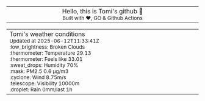 
<div align="center">
<table>
<tbody>
<td align="center">
<img width="2000" height="0"><br>
Hello, this is Tomi's github 👋<br>
<sup>Built with ❤️, GO & Github Actions</sup><br>
<img width="2000" height="0">
</td>
</tbody>
</table>
</div>
<table>
<tbody>
<td align="left">
<img width="2000" height="0"><br>
Tomi's weather conditions<br>
<sup>Updated at 2025-06-12T11:33:41Z</sup><br>
<sup>:low_brightness: Broken Clouds</sup><br>
<sup>:thermometer: Temperature 29.13 </sup><br>
<sup>:thermometer: Feels like 33.01</sup><br>
<sup>:sweat_drops: Humidity 70%</sup><br>
<sup>:mask: PM2.5 0.6 μg/m3</sup><br>
<sup>:cyclone: Wind 8.75m/s </sup><br>
<sup>:telescope: Visibility 10000m </sup><br>
<sup>:droplet: Rain 0mm/last 1h </sup><br>
<img width="2000" height="0">
</td>
<td align="left">
<img width="2000" height="0"><br>
<br>
<img width="2000" height="0">
</td>
</tbody>
</table>
</div>
    